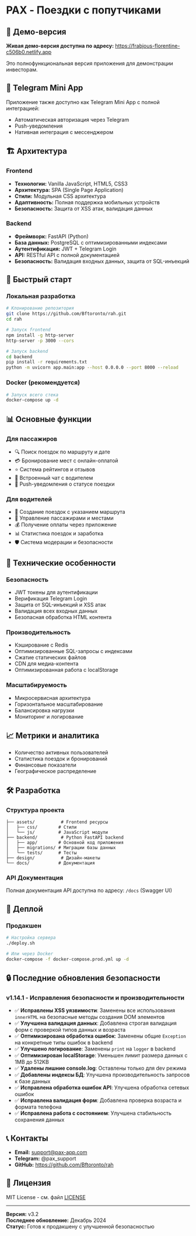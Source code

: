 # PAX - Поездки с попутчиками

## 🚀 Демо-версия

**Живая демо-версия доступна по адресу:** https://frabjous-florentine-c506b0.netlify.app

Это полнофункциональная версия приложения для демонстрации инвесторам.

## 📱 Telegram Mini App

Приложение также доступно как Telegram Mini App с полной интеграцией:
- Автоматическая авторизация через Telegram
- Push-уведомления
- Нативная интеграция с мессенджером

## 🏗️ Архитектура

### Frontend
- **Технологии:** Vanilla JavaScript, HTML5, CSS3
- **Архитектура:** SPA (Single Page Application)
- **Стили:** Модульная CSS архитектура
- **Адаптивность:** Полная поддержка мобильных устройств
- **Безопасность:** Защита от XSS атак, валидация данных

### Backend
- **Фреймворк:** FastAPI (Python)
- **База данных:** PostgreSQL с оптимизированными индексами
- **Аутентификация:** JWT + Telegram Login
- **API:** RESTful API с полной документацией
- **Безопасность:** Валидация входных данных, защита от SQL-инъекций

## 🚀 Быстрый старт

### Локальная разработка
```bash
# Клонирование репозитория
git clone https://github.com/Bftoronto/rah.git
cd rah

# Запуск frontend
npm install -g http-server
http-server -p 3000 --cors

# Запуск backend
cd backend
pip install -r requirements.txt
python -m uvicorn app.main:app --host 0.0.0.0 --port 8000 --reload
```

### Docker (рекомендуется)
```bash
# Запуск всего стека
docker-compose up -d
```

## 📊 Основные функции

### Для пассажиров
- 🔍 Поиск поездок по маршруту и дате
- 💳 Бронирование мест с онлайн-оплатой
- ⭐ Система рейтингов и отзывов
- 💬 Встроенный чат с водителем
- 🔔 Push-уведомления о статусе поездки

### Для водителей
- 🚗 Создание поездок с указанием маршрута
- 👥 Управление пассажирами и местами
- 💰 Получение оплаты через приложение
- 📊 Статистика поездок и заработка
- 🛡️ Система модерации и безопасности

## 🔧 Технические особенности

### Безопасность
- JWT токены для аутентификации
- Верификация Telegram Login
- Защита от SQL-инъекций и XSS атак
- Валидация всех входных данных
- Безопасная обработка HTML контента

### Производительность
- Кэширование с Redis
- Оптимизированные SQL-запросы с индексами
- Сжатие статических файлов
- CDN для медиа-контента
- Оптимизированная работа с localStorage

### Масштабируемость
- Микросервисная архитектура
- Горизонтальное масштабирование
- Балансировка нагрузки
- Мониторинг и логирование

## 📈 Метрики и аналитика

- Количество активных пользователей
- Статистика поездок и бронирований
- Финансовые показатели
- Географическое распределение

## 🛠️ Разработка

### Структура проекта
```
├── assets/          # Frontend ресурсы
│   ├── css/        # Стили
│   └── js/         # JavaScript модули
├── backend/         # Python FastAPI backend
│   ├── app/        # Основной код приложения
│   ├── migrations/ # Миграции базы данных
│   └── tests/      # Тесты
├── design/          # Дизайн-макеты
└── docs/           # Документация
```

### API Документация
Полная документация API доступна по адресу: `/docs` (Swagger UI)

## 🚀 Деплой



### Продакшен
```bash
# Настройка сервера
./deploy.sh

# Или через Docker
docker-compose -f docker-compose.prod.yml up -d
```

## 🔒 Последние обновления безопасности

### v1.14.1 - Исправления безопасности и производительности
- ✅ **Исправлены XSS уязвимости**: Заменены все использования `innerHTML` на безопасные методы создания DOM элементов
- ✅ **Улучшена валидация данных**: Добавлена строгая валидация форм с проверкой типов данных и возраста
- ✅ **Оптимизирована обработка ошибок**: Заменены общие `Exception` на конкретные типы ошибок в backend
- ✅ **Улучшено логирование**: Заменены `print` на `logger` в backend
- ✅ **Оптимизирован localStorage**: Уменьшен лимит размера данных с 1MB до 512KB
- ✅ **Удалены лишние console.log**: Оставлены только для dev режима
- ✅ **Добавлены индексы БД**: Улучшена производительность запросов к базе данных
- ✅ **Исправлена обработка ошибок API**: Улучшена обработка сетевых ошибок
- ✅ **Исправлена валидация форм**: Добавлена проверка возраста и формата телефона
- ✅ **Исправлена работа с состоянием**: Улучшена стабильность сохранения данных

## 📞 Контакты

- **Email:** support@pax-app.com
- **Telegram:** @pax_support
- **GitHub:** https://github.com/Bftoronto/rah

## 📄 Лицензия

MIT License - см. файл [LICENSE](LICENSE)

---

**Версия:** v3.2  
**Последнее обновление:** Декабрь 2024  
**Статус:** Готов к продакшену с улучшенной безопасностью